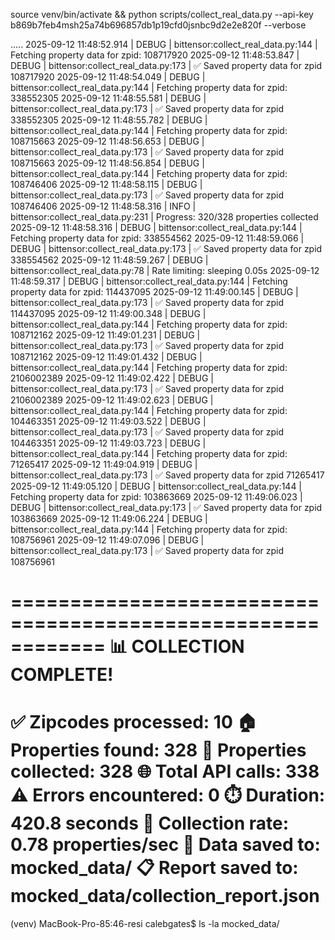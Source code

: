 source venv/bin/activate && python scripts/collect_real_data.py --api-key b869b7feb4msh25a74b696857db1p19cfd0jsnbc9d2e2e820f --verbose

.....
2025-09-12 11:48:52.914 |      DEBUG       | bittensor:collect_real_data.py:144 | Fetching property data for zpid: 108717920
2025-09-12 11:48:53.847 |      DEBUG       | bittensor:collect_real_data.py:173 | ✅ Saved property data for zpid 108717920
2025-09-12 11:48:54.049 |      DEBUG       | bittensor:collect_real_data.py:144 | Fetching property data for zpid: 338552305
2025-09-12 11:48:55.581 |      DEBUG       | bittensor:collect_real_data.py:173 | ✅ Saved property data for zpid 338552305
2025-09-12 11:48:55.782 |      DEBUG       | bittensor:collect_real_data.py:144 | Fetching property data for zpid: 108715663
2025-09-12 11:48:56.653 |      DEBUG       | bittensor:collect_real_data.py:173 | ✅ Saved property data for zpid 108715663
2025-09-12 11:48:56.854 |      DEBUG       | bittensor:collect_real_data.py:144 | Fetching property data for zpid: 108746406
2025-09-12 11:48:58.115 |      DEBUG       | bittensor:collect_real_data.py:173 | ✅ Saved property data for zpid 108746406
2025-09-12 11:48:58.316 |       INFO       | bittensor:collect_real_data.py:231 | Progress: 320/328 properties collected
2025-09-12 11:48:58.316 |      DEBUG       | bittensor:collect_real_data.py:144 | Fetching property data for zpid: 338554562
2025-09-12 11:48:59.066 |      DEBUG       | bittensor:collect_real_data.py:173 | ✅ Saved property data for zpid 338554562
2025-09-12 11:48:59.267 |      DEBUG       | bittensor:collect_real_data.py:78 | Rate limiting: sleeping 0.05s
2025-09-12 11:48:59.317 |      DEBUG       | bittensor:collect_real_data.py:144 | Fetching property data for zpid: 114437095
2025-09-12 11:49:00.145 |      DEBUG       | bittensor:collect_real_data.py:173 | ✅ Saved property data for zpid 114437095
2025-09-12 11:49:00.348 |      DEBUG       | bittensor:collect_real_data.py:144 | Fetching property data for zpid: 108712162
2025-09-12 11:49:01.231 |      DEBUG       | bittensor:collect_real_data.py:173 | ✅ Saved property data for zpid 108712162
2025-09-12 11:49:01.432 |      DEBUG       | bittensor:collect_real_data.py:144 | Fetching property data for zpid: 2106002389
2025-09-12 11:49:02.422 |      DEBUG       | bittensor:collect_real_data.py:173 | ✅ Saved property data for zpid 2106002389
2025-09-12 11:49:02.623 |      DEBUG       | bittensor:collect_real_data.py:144 | Fetching property data for zpid: 104463351
2025-09-12 11:49:03.522 |      DEBUG       | bittensor:collect_real_data.py:173 | ✅ Saved property data for zpid 104463351
2025-09-12 11:49:03.723 |      DEBUG       | bittensor:collect_real_data.py:144 | Fetching property data for zpid: 71265417
2025-09-12 11:49:04.919 |      DEBUG       | bittensor:collect_real_data.py:173 | ✅ Saved property data for zpid 71265417
2025-09-12 11:49:05.120 |      DEBUG       | bittensor:collect_real_data.py:144 | Fetching property data for zpid: 103863669
2025-09-12 11:49:06.023 |      DEBUG       | bittensor:collect_real_data.py:173 | ✅ Saved property data for zpid 103863669
2025-09-12 11:49:06.224 |      DEBUG       | bittensor:collect_real_data.py:144 | Fetching property data for zpid: 108756961
2025-09-12 11:49:07.096 |      DEBUG       | bittensor:collect_real_data.py:173 | ✅ Saved property data for zpid 108756961

============================================================
📊 COLLECTION COMPLETE!
============================================================
✅ Zipcodes processed: 10
🏠 Properties found: 328
💾 Properties collected: 328
🌐 Total API calls: 338
⚠️ Errors encountered: 0
⏱️ Duration: 420.8 seconds
🚀 Collection rate: 0.78 properties/sec
📁 Data saved to: mocked_data/
📋 Report saved to: mocked_data/collection_report.json
============================================================
(venv) MacBook-Pro-85:46-resi calebgates$ ls -la mocked_data/